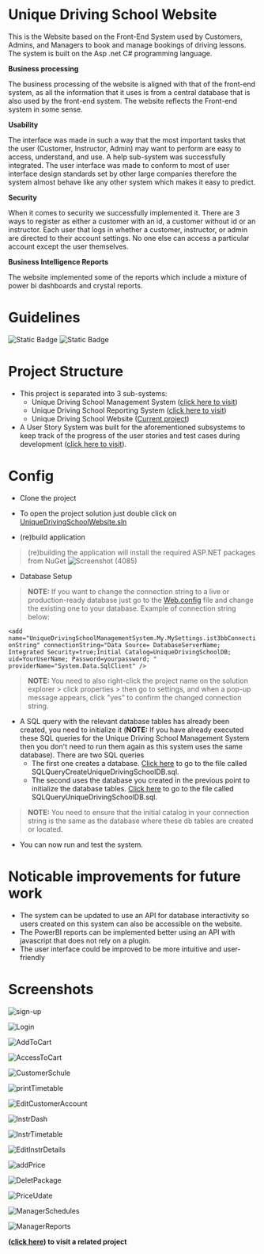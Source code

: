 # Unique Driving School Website

This is the Website based on the Front-End System used by Customers, Admins, and Managers to book and manage bookings of driving lessons. The system is built on the Asp .net C# programming language.

**Business processing**	

The business processing of the website is aligned with that of the front-end system, as all the information that it uses is from a central database that is also used by the front-end system. The website reflects the Front-end system in some sense.



**Usability**	

The interface was made in such a way that the most important tasks that the user (Customer, Instructor, Admin) may want to perform are easy to access, understand, and use.  A help sub-system was successfully integrated. The user interface was made to conform to most of user interface design standards set by other large companies therefore the system almost behave like any other system which makes it easy to predict.


**Security**	

When it comes to security we successfully implemented it. There are 3 ways to register as either a customer with an id, a customer without id or an instructor. Each user that logs in whether a customer, instructor, or admin are directed to their account settings. No one else can access a particular account except the user themselves.


**Business Intelligence Reports**
	
The website implemented some of the reports which include a mixture of power bi dashboards and crystal reports.

# Guidelines

![Static Badge](https://img.shields.io/badge/Visual%20Studio-2010%20or%20later-green) ![Static Badge](https://img.shields.io/badge/.Net%20Framework-4.5.2-blue)

# Project Structure

- This project is separated into 3 sub-systems:
  - Unique Driving School Management System ([click here to visit](/../../../UniqueDrivingSchoolManagementSystem))
  - Unique Driving School Reporting System ([click here to visit](/../../../UniqueDrivingSchoolReportingSystem))
  - Unique Driving School Website ([Current project](/))
- A User Story System was built for the aforementioned subsystems to keep track of the progress of the user stories and test cases during development  ([click here to visit](/../../../UserStoryApp)).

# Config

- Clone the project
- To open the project solution just double click on [UniqueDrivingSchoolWebsite.sln](/UniqueDrivingSchoolWebsite.sln) 

- (re)build application
> (re)building the application will install the required ASP.NET packages from NuGet
![Screenshot (4085)](https://github.com/LuckyMaley/UniqueDrivingSchoolReportingSystem/assets/58641501/302508b0-9f80-43d2-9d7e-454cc445c11f)


- Database Setup
> **NOTE:** If you want to change the connection string to a live or production-ready database just go to the [Web.config](/UniqueDrivingSchoolWebsite/Web.config) file and change the existing one to your database. Example of connection string below:

 ```<add name="UniqueDrivingSchoolManagementSystem.My.MySettings.ist3bbConnectionString" connectionString="Data Source= DatabaseServerName; Integrated Security=true;Initial Catalog=UniqueDrivingSchoolDB; uid=YourUserName; Password=yourpassword; " providerName="System.Data.SqlClient" />``` 
 
 > **NOTE:** You need to also right-click the project name on the solution explorer > click properties > then go to settings, and when a pop-up message appears, click "yes" to confirm the changed connection string.

- A SQL query with the relevant database tables has already been created, you need to initialize it (**NOTE:** If you have already executed these SQL queries for the Unique Driving School Management System then you don't need to run them again as this system uses the same database). There are two SQL queries
  - The first one creates a database. [Click here](/UniqueDrivingSchoolManagementSystem/SQLQueryCreateUniqueDrivingSchoolDB.sql) to go to the file called SQLQueryCreateUniqueDrivingSchoolDB.sql.
  - The second uses the database you created in the previous point to initialize the database tables. [Click here](/UniqueDrivingSchoolManagementSystem/SQLQueryUniqueDrivingSchoolDB.sql) to go to the file called SQLQueryUniqueDrivingSchoolDB.sql.

> **NOTE:** You need to ensure that the initial catalog in your connection string is the same as the database where these db tables are created or located.

- You can now run and test the system.

# Noticable improvements for future work

- The system can be updated to use an API for database interactivity so users created on this system can also be accessible on the website.
- The PowerBI reports can be implemented better using an API with javascript that does not rely on a plugin.
- The user interface could be improved to be more intuitive and user-friendly


# Screenshots

![sign-up](https://github.com/LuckyMaley/UniqueDrivingSchoolWebsite/assets/58641501/3c0d8f48-e648-46c9-8155-c6d5c70d521b)

![Login](https://github.com/LuckyMaley/UniqueDrivingSchoolWebsite/assets/58641501/05b36436-d63a-485b-8031-1d709ca504c3)

![AddToCart](https://github.com/LuckyMaley/UniqueDrivingSchoolWebsite/assets/58641501/002ceeb7-3c36-48d4-a8b4-dce1f9e70867)

![AccessToCart](https://github.com/LuckyMaley/UniqueDrivingSchoolWebsite/assets/58641501/613013aa-9352-4d85-af93-6d851f7a1000)

![CustomerSchule](https://github.com/LuckyMaley/UniqueDrivingSchoolWebsite/assets/58641501/e97e1c78-f428-4282-89e3-6862fba6162d)

![printTimetable](https://github.com/LuckyMaley/UniqueDrivingSchoolWebsite/assets/58641501/90ba8c91-2098-4549-ad3d-0c32b6677f59)

![EditCustomerAccount](https://github.com/LuckyMaley/UniqueDrivingSchoolWebsite/assets/58641501/a4809e4b-3626-48f4-9863-6784b4919be2)

![InstrDash](https://github.com/LuckyMaley/UniqueDrivingSchoolWebsite/assets/58641501/dc8782a8-63e1-4262-b889-1c07ace60c85)

![InstrTimetable](https://github.com/LuckyMaley/UniqueDrivingSchoolWebsite/assets/58641501/32064460-60d7-4b29-9a7f-2ec3ef86ef03)

![EditInstrDetails](https://github.com/LuckyMaley/UniqueDrivingSchoolWebsite/assets/58641501/40c58814-5b1b-4507-9a3c-83373f6fe38a)

![addPrice](https://github.com/LuckyMaley/UniqueDrivingSchoolWebsite/assets/58641501/4c7c782b-ce58-4017-8dc1-f668c3c5b9f2)

![DeletPackage](https://github.com/LuckyMaley/UniqueDrivingSchoolWebsite/assets/58641501/b0dfe111-0a37-4c08-91a7-161d9514f365)

![PriceUdate](https://github.com/LuckyMaley/UniqueDrivingSchoolWebsite/assets/58641501/8d91a0cf-426d-45c2-b584-495fd6bfec86)

![ManagerSchedules](https://github.com/LuckyMaley/UniqueDrivingSchoolWebsite/assets/58641501/22a3d070-f733-4eb0-92b0-9f4584712dfc)

![ManagerReports](https://github.com/LuckyMaley/UniqueDrivingSchoolWebsite/assets/58641501/a12a6156-7140-4f33-b18a-963c7eb08f33)

**([click here](/../../../UniqueDrivingSchoolManagementSystem)) to visit a related project**




